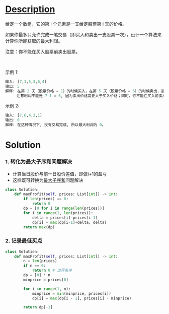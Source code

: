 # [Description](https://leetcode-cn.com/problems/best-time-to-buy-and-sell-stock)
给定一个数组，它的第 i 个元素是一支给定股票第 i 天的价格。

如果你最多只允许完成一笔交易（即买入和卖出一支股票一次），设计一个算法来计算你所能获取的最大利润。

注意：你不能在买入股票前卖出股票。

 

示例 1:
```python
输入: [7,1,5,3,6,4]
输出: 5
解释: 在第 2 天（股票价格 = 1）的时候买入，在第 5 天（股票价格 = 6）的时候卖出，最大利润 = 6-1 = 5 。
     注意利润不能是 7-1 = 6, 因为卖出价格需要大于买入价格；同时，你不能在买入前卖出股票。
```
示例 2:
```python
输入: [7,6,4,3,1]
输出: 0
解释: 在这种情况下, 没有交易完成, 所以最大利润为 0。
```

# Solution
### 1. 转化为最大子序和问题解决
- 计算当日股价与前一日股价差值，即做t+1的盈亏
- 这样既可转换为[最大子序和](53.%20最大子序和-Easy)问题解决
```python
class Solution:
    def maxProfit(self, prices: List[int]) -> int:
        if len(prices) == 0:
            return 0
        dp = [0 for i in range(len(prices))]
        for i in range(1, len(prices)):
            delta = prices[i]-prices[i-1]
            dp[i] = max(dp[i-1]+delta, delta)
        return max(dp)
```

### 2. 记录最低买点
```python
class Solution:
    def maxProfit(self, prices: List[int]) -> int:
        n = len(prices)
        if n == 0: 
			return 0 # 边界条件
        dp = [0] * n
        minprice = prices[0] 

        for i in range(1, n):
            minprice = min(minprice, prices[i])
            dp[i] = max(dp[i - 1], prices[i] - minprice)

        return dp[-1]
```